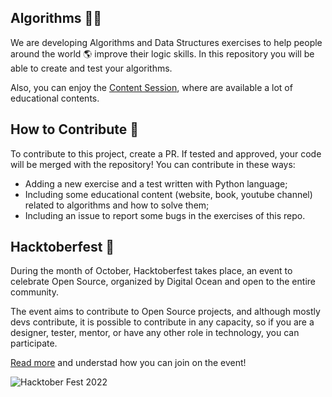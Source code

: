 ## Algorithms 👩‍💻

We are developing Algorithms and Data Structures exercises to help people around the world 🌎 improve their logic skills. In this repository you will be able to create and test your algorithms. 

Also, you can enjoy the [Content Session](https://github.com/SamuelBFavarin/HacktoberfestAlgorithmsExercices/tree/main/content), where are available a lot of educational contents.



## How to Contribute 🦾

To contribute to this project, create a PR. If tested and approved, your code will be merged with the repository! You can contribute in these ways:

- Adding a new exercise and a test written with Python language;
- Including some educational content (website, book, youtube channel) related to algorithms and how to solve them;
- Including an issue to report some bugs in the exercises of this repo. 



## Hacktoberfest 🎉

During the month of October, Hacktoberfest takes place, an event to celebrate Open Source, organized by Digital Ocean and open to the entire community.

The event aims to contribute to Open Source projects, and although mostly devs contribute, it is possible to contribute in any capacity, so if you are a designer, tester, mentor, or have any other role in technology, you can participate.



[Read more](https://hacktoberfest.com/) and understad how you can join on the event!

![Hacktober Fest 2022](https://hacktoberfest.com/_next/static/media/opengraph.da6e44c0.png)



